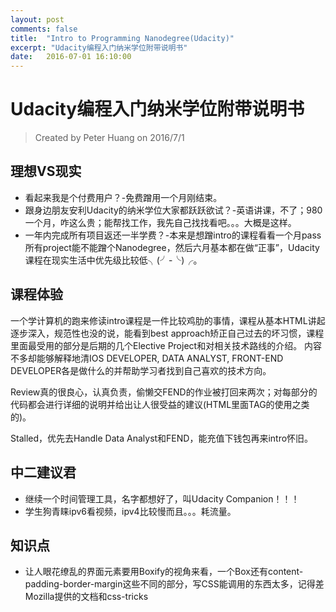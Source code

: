 ```yaml
---
layout: post
comments: false
title:  "Intro to Programming Nanodegree(Udacity)"
excerpt: "Udacity编程入门纳米学位附带说明书"
date:   2016-07-01 16:10:00
---
```


# Udacity编程入门纳米学位附带说明书
> Created by Peter Huang on 2016/7/1

## 理想VS现实
+ 看起来我是个付费用户？-免费蹭用一个月刚结束。
+ 跟身边朋友安利Udacity的纳米学位大家都跃跃欲试？-英语讲课，不了；980一个月，咋这么贵；能帮找工作，我先自己找找看吧。。。大概是这样。
+ 一年内完成所有项目返还一半学费？-本来是想蹭intro的课程看看一个月pass所有project能不能蹭个Nanodegree，然后六月基本都在做“正事”，Udacity课程在现实生活中优先级比较低╮(╯-╰)╭。

## 课程体验
一个学计算机的跑来修读intro课程是一件比较鸡肋的事情，课程从基本HTML讲起逐步深入，规范性也没的说，能看到best approach矫正自己过去的坏习惯，课程里面最受用的部分是后期的几个Elective Project和对相关技术路线的介绍。
内容不多却能够解释地清IOS DEVELOPER, DATA ANALYST, FRONT-END DEVELOPER各是做什么的并帮助学习者找到自己喜欢的技术方向。

Review真的很良心，认真负责，偷懒交FEND的作业被打回来两次；对每部分的代码都会进行详细的说明并给出让人很受益的建议(HTML里面TAG的使用之类的)。

Stalled，优先去Handle Data Analyst和FEND，能充值下钱包再来intro怀旧。

## 中二建议君
+ 继续一个时间管理工具，名字都想好了，叫Udacity Companion！！！
+ 学生狗青睐ipv6看视频，ipv4比较慢而且。。。耗流量。

## 知识点
+ 让人眼花缭乱的界面元素要用Boxify的视角来看，一个Box还有content-padding-border-margin这些不同的部分，写CSS能调用的东西太多，记得差Mozilla提供的文档和css-tricks